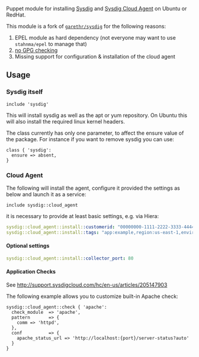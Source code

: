 Puppet module for installing
[Sysdig](http://www.sysdig.org/) and
[Sysdig Cloud Agent](http://support.sysdigcloud.com/hc/en-us/articles/204498905-Sysdig-Cloud-Agent-Installation)
on Ubuntu or RedHat.

This module is a fork of [`garethr/sysdig`](https://forge.puppetlabs.com/garethr/sysdig) for the following reasons:

1. EPEL module as hard dependency (not everyone may want to use `stahnma/epel` to manage that)
2. [no GPG checking](https://github.com/garethr/garethr-sysdig/pull/8)
3. Missing support for configuration & installation of the cloud agent

## Usage

### Sysdig itself

```puppet
include 'sysdig'
```

This will install sysdig as well as the apt or yum repository. On Ubuntu
this will also install the required linux kernel headers.

The class currently has only one parameter, to affect the ensure value
of the package. For instance if you want to remove sysdig you can use:

```puppet
class { 'sysdig':
  ensure => absent,
}
```

### Cloud Agent

The following will install the agent, configure it provided the settings as below and launch it as a service:

```puppet
include sysdig::cloud_agent
```

it is necessary to provide at least basic settings, e.g. via Hiera:

```yaml
sysdig::cloud_agent::install::customerid: "00000000-1111-2222-3333-444444444445"
sysdig::cloud_agent::install::tags: "app:example,region:us-east-1,environment:production"
```

#### Optional settings

```yaml
sysdig::cloud_agent::install::collector_port: 80
```

#### Application Checks

See http://support.sysdigcloud.com/hc/en-us/articles/205147903

The following example allows you to customize built-in Apache check:

```puppet
sysdig::cloud_agent::check { 'apache':
  check_module  => 'apache',
  pattern       => {
    comm => 'httpd',
  },
  conf          => {
    apache_status_url => 'http://localhost:{port}/server-status?auto'
  }
}
```
